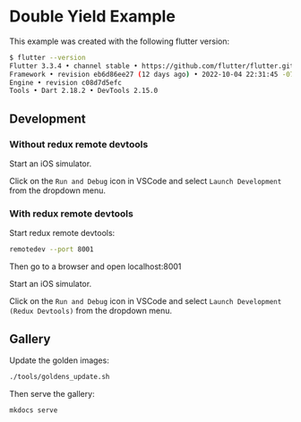 # Double Yield Example

This example was created with the following flutter version:

```sh
$ flutter --version
Flutter 3.3.4 • channel stable • https://github.com/flutter/flutter.git
Framework • revision eb6d86ee27 (12 days ago) • 2022-10-04 22:31:45 -0700
Engine • revision c08d7d5efc
Tools • Dart 2.18.2 • DevTools 2.15.0
```

## Development

### Without redux remote devtools

Start an iOS simulator.

Click on the `Run and Debug` icon in VSCode and select `Launch Development` from the dropdown menu.

### With redux remote devtools

Start redux remote devtools:

```sh
remotedev --port 8001
```

Then go to a browser and open localhost:8001

Start an iOS simulator.

Click on the `Run and Debug` icon in VSCode and select `Launch Development (Redux Devtools)` from the dropdown menu.

## Gallery

Update the golden images:

```sh
./tools/goldens_update.sh
```

Then serve the gallery:

```sh
mkdocs serve
```
